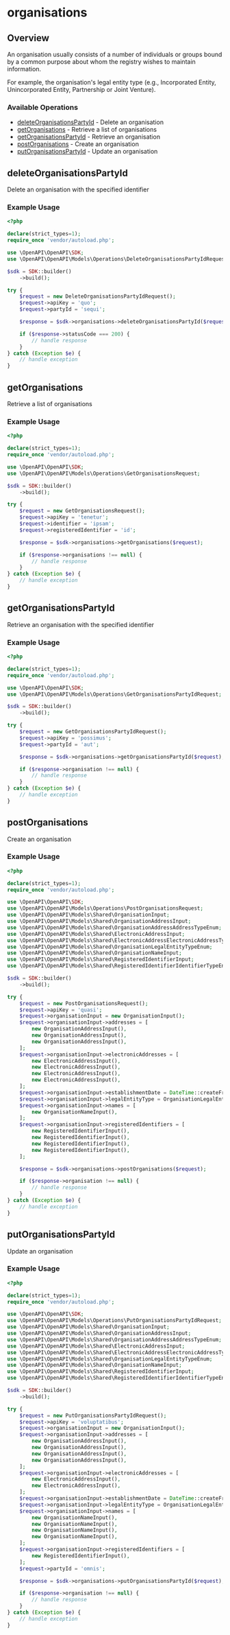 # organisations

## Overview

An organisation usually consists of a number of individuals or groups bound by a common purpose about whom the
registry wishes to maintain information.

  For example, the organisation's legal entity type (e.g., Incorporated Entity, Unincorporated Entity,
  Partnership or Joint Venture).


### Available Operations

* [deleteOrganisationsPartyId](#deleteorganisationspartyid) - Delete an organisation
* [getOrganisations](#getorganisations) - Retrieve a list of organisations
* [getOrganisationsPartyId](#getorganisationspartyid) - Retrieve an organisation
* [postOrganisations](#postorganisations) - Create an organisation
* [putOrganisationsPartyId](#putorganisationspartyid) - Update an organisation

## deleteOrganisationsPartyId

Delete an organisation with the specified identifier


### Example Usage

```php
<?php

declare(strict_types=1);
require_once 'vendor/autoload.php';

use \OpenAPI\OpenAPI\SDK;
use \OpenAPI\OpenAPI\Models\Operations\DeleteOrganisationsPartyIdRequest;

$sdk = SDK::builder()
    ->build();

try {
    $request = new DeleteOrganisationsPartyIdRequest();
    $request->apiKey = 'quo';
    $request->partyId = 'sequi';

    $response = $sdk->organisations->deleteOrganisationsPartyId($request);

    if ($response->statusCode === 200) {
        // handle response
    }
} catch (Exception $e) {
    // handle exception
}
```

## getOrganisations

Retrieve a list of organisations


### Example Usage

```php
<?php

declare(strict_types=1);
require_once 'vendor/autoload.php';

use \OpenAPI\OpenAPI\SDK;
use \OpenAPI\OpenAPI\Models\Operations\GetOrganisationsRequest;

$sdk = SDK::builder()
    ->build();

try {
    $request = new GetOrganisationsRequest();
    $request->apiKey = 'tenetur';
    $request->identifier = 'ipsam';
    $request->registeredIdentifier = 'id';

    $response = $sdk->organisations->getOrganisations($request);

    if ($response->organisations !== null) {
        // handle response
    }
} catch (Exception $e) {
    // handle exception
}
```

## getOrganisationsPartyId

Retrieve an organisation with the specified identifier


### Example Usage

```php
<?php

declare(strict_types=1);
require_once 'vendor/autoload.php';

use \OpenAPI\OpenAPI\SDK;
use \OpenAPI\OpenAPI\Models\Operations\GetOrganisationsPartyIdRequest;

$sdk = SDK::builder()
    ->build();

try {
    $request = new GetOrganisationsPartyIdRequest();
    $request->apiKey = 'possimus';
    $request->partyId = 'aut';

    $response = $sdk->organisations->getOrganisationsPartyId($request);

    if ($response->organisation !== null) {
        // handle response
    }
} catch (Exception $e) {
    // handle exception
}
```

## postOrganisations

Create an organisation


### Example Usage

```php
<?php

declare(strict_types=1);
require_once 'vendor/autoload.php';

use \OpenAPI\OpenAPI\SDK;
use \OpenAPI\OpenAPI\Models\Operations\PostOrganisationsRequest;
use \OpenAPI\OpenAPI\Models\Shared\OrganisationInput;
use \OpenAPI\OpenAPI\Models\Shared\OrganisationAddressInput;
use \OpenAPI\OpenAPI\Models\Shared\OrganisationAddressAddressTypeEnum;
use \OpenAPI\OpenAPI\Models\Shared\ElectronicAddressInput;
use \OpenAPI\OpenAPI\Models\Shared\ElectronicAddressElectronicAddressTypeEnum;
use \OpenAPI\OpenAPI\Models\Shared\OrganisationLegalEntityTypeEnum;
use \OpenAPI\OpenAPI\Models\Shared\OrganisationNameInput;
use \OpenAPI\OpenAPI\Models\Shared\RegisteredIdentifierInput;
use \OpenAPI\OpenAPI\Models\Shared\RegisteredIdentifierIdentifierTypeEnum;

$sdk = SDK::builder()
    ->build();

try {
    $request = new PostOrganisationsRequest();
    $request->apiKey = 'quasi';
    $request->organisationInput = new OrganisationInput();
    $request->organisationInput->addresses = [
        new OrganisationAddressInput(),
        new OrganisationAddressInput(),
        new OrganisationAddressInput(),
    ];
    $request->organisationInput->electronicAddresses = [
        new ElectronicAddressInput(),
        new ElectronicAddressInput(),
        new ElectronicAddressInput(),
        new ElectronicAddressInput(),
    ];
    $request->organisationInput->establishmentDate = DateTime::createFromFormat('Y-m-d', '1928-03-03');
    $request->organisationInput->legalEntityType = OrganisationLegalEntityTypeEnum::TRUST;
    $request->organisationInput->names = [
        new OrganisationNameInput(),
    ];
    $request->organisationInput->registeredIdentifiers = [
        new RegisteredIdentifierInput(),
        new RegisteredIdentifierInput(),
        new RegisteredIdentifierInput(),
        new RegisteredIdentifierInput(),
    ];

    $response = $sdk->organisations->postOrganisations($request);

    if ($response->organisation !== null) {
        // handle response
    }
} catch (Exception $e) {
    // handle exception
}
```

## putOrganisationsPartyId

Update an organisation


### Example Usage

```php
<?php

declare(strict_types=1);
require_once 'vendor/autoload.php';

use \OpenAPI\OpenAPI\SDK;
use \OpenAPI\OpenAPI\Models\Operations\PutOrganisationsPartyIdRequest;
use \OpenAPI\OpenAPI\Models\Shared\OrganisationInput;
use \OpenAPI\OpenAPI\Models\Shared\OrganisationAddressInput;
use \OpenAPI\OpenAPI\Models\Shared\OrganisationAddressAddressTypeEnum;
use \OpenAPI\OpenAPI\Models\Shared\ElectronicAddressInput;
use \OpenAPI\OpenAPI\Models\Shared\ElectronicAddressElectronicAddressTypeEnum;
use \OpenAPI\OpenAPI\Models\Shared\OrganisationLegalEntityTypeEnum;
use \OpenAPI\OpenAPI\Models\Shared\OrganisationNameInput;
use \OpenAPI\OpenAPI\Models\Shared\RegisteredIdentifierInput;
use \OpenAPI\OpenAPI\Models\Shared\RegisteredIdentifierIdentifierTypeEnum;

$sdk = SDK::builder()
    ->build();

try {
    $request = new PutOrganisationsPartyIdRequest();
    $request->apiKey = 'voluptatibus';
    $request->organisationInput = new OrganisationInput();
    $request->organisationInput->addresses = [
        new OrganisationAddressInput(),
        new OrganisationAddressInput(),
        new OrganisationAddressInput(),
        new OrganisationAddressInput(),
    ];
    $request->organisationInput->electronicAddresses = [
        new ElectronicAddressInput(),
        new ElectronicAddressInput(),
    ];
    $request->organisationInput->establishmentDate = DateTime::createFromFormat('Y-m-d', '1928-03-03');
    $request->organisationInput->legalEntityType = OrganisationLegalEntityTypeEnum::TRUST;
    $request->organisationInput->names = [
        new OrganisationNameInput(),
        new OrganisationNameInput(),
        new OrganisationNameInput(),
        new OrganisationNameInput(),
    ];
    $request->organisationInput->registeredIdentifiers = [
        new RegisteredIdentifierInput(),
    ];
    $request->partyId = 'omnis';

    $response = $sdk->organisations->putOrganisationsPartyId($request);

    if ($response->organisation !== null) {
        // handle response
    }
} catch (Exception $e) {
    // handle exception
}
```
